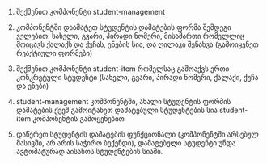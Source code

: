 1. შექმენით კომპონენტი student-management
   
2. კომპონენტში დაამატეთ სტუდენტის დამატების ფორმა შემდეგი ველებით: სახელი, გვარი, პირადი ნომერი, მისამართი რომელლიც მოიცავს ქალაქს და ქუჩას, ენების სია, და ღილაკი შენახვა (გამოიყენეთ რეაქტიული ფორმები)

3. შექმენით კომპონენტი student-item რომელსაც გამოაქვს ერთი კონკრეტული სტუდენტი (სახელი, გვარი, პირადი ნომერი, ქალაქი, ქუჩა და ენები)

4. student-management კომპონენტში, ახალი სტუდენტის ფორმის დამატების ქვეშ გამოიტანეთ დამატებული სტუდენტების სია student-item კომპონენტის გამოყენებით

5. დაწერეთ სტუდენტის დამატების ფუნქციონალი (კომპონენტში არსებულ მასივში, არ არის საჭირო ბექენდი), დამატებული სტუდენტი უნდა ავტომატურად აისახოს სტუდენტების სიაში.
